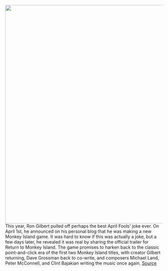 <img src='https://cdn.vox-cdn.com/thumbor/SbNHhC6UJKakPQHsfIiMb_bOFC8=/0x0:2560x1440/1200x675/filters:focal(1076x516:1484x924)/cdn.vox-cdn.com/uploads/chorus_image/image/70748789/return_to_monkey_island_04.0.png' width='700px' /><br/>
This year, Ron Gilbert pulled off perhaps the best April Fools' joke ever. On April 1st, he announced on his personal blog that he was making a new Monkey Island game. It was hard to know if this was actually a joke, but a few days later, he revealed it was real by sharing the official trailer for Return to Monkey Island. The game promises to harken back to the classic point-and-click era of the first two Monkey Island titles, with creator Gilbert returning, Dave Grossman back to co-write, and composers Michael Land, Peter McConnell, and Clint Bajakian writing the music once again.
<a href='https://www.theverge.com/2022/4/14/23021974/return-to-monkey-island-ron-gilbert-dave-grossman-interview-screenshots'> Source <a/>